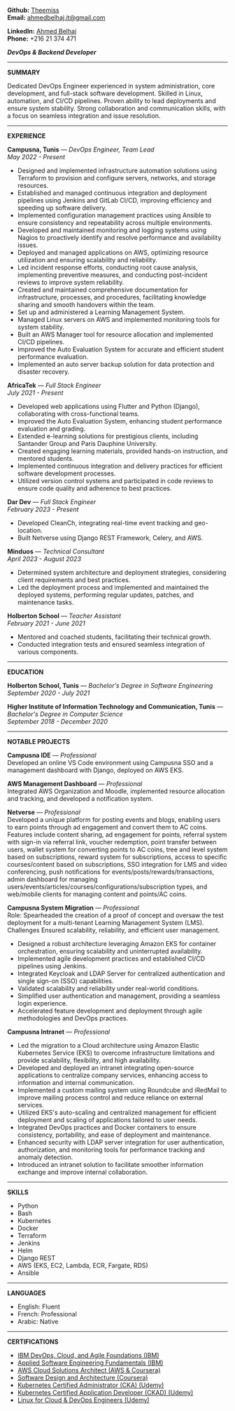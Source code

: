 **Github:** [Theemiss](https://github.com/Theemiss)  
**Email:** ahmedbelhaj.it@gmail.com  

**LinkedIn:** [Ahmed Belhaj](https://www.linkedin.com/in/ahmed-belhaj-bb845619b/)  
**Phone:** +216 21 374 471  

***DevOps & Backend Developer***

---

**SUMMARY**

Dedicated DevOps Engineer experienced in system administration, core development, and full-stack software development. Skilled in Linux, automation, and CI/CD pipelines. Proven ability to lead deployments and ensure system stability. Strong collaboration and communication skills, with a focus on seamless integration and issue resolution.

---

**EXPERIENCE**

**Campusna, Tunis** — *DevOps Engineer, Team Lead*  
*May 2022 - Present*

- Designed and implemented infrastructure automation solutions using Terraform to provision and configure servers, networks, and storage resources.
- Established and managed continuous integration and deployment pipelines using Jenkins and GitLab CI/CD, improving efficiency and speeding up software delivery.
- Implemented configuration management practices using Ansible to ensure consistency and repeatability across multiple environments.
- Developed and maintained monitoring and logging systems using Nagios to proactively identify and resolve performance and availability issues.
- Deployed and managed applications on AWS, optimizing resource utilization and ensuring scalability and reliability.
- Led incident response efforts, conducting root cause analysis, implementing preventive measures, and conducting post-incident reviews to improve system reliability.
- Created and maintained comprehensive documentation for infrastructure, processes, and procedures, facilitating knowledge sharing and smooth handovers within the team.
- Set up and administered a Learning Management System.
- Managed Linux servers on AWS and implemented monitoring tools for system stability.
- Built an AWS Manager tool for resource allocation and implemented CI/CD pipelines.
- Improved the Auto Evaluation System for accurate and efficient student performance evaluation.
- Implemented an auto server backup solution for data protection and disaster recovery.

**AfricaTek** — *Full Stack Engineer*  
*July 2021 - Present*

- Developed web applications using Flutter and Python (Django), collaborating with cross-functional teams.
- Improved the Auto Evaluation System, enhancing student performance evaluation and grading.
- Extended e-learning solutions for prestigious clients, including Santander Group and Paris Dauphine University.
- Created engaging learning materials, provided hands-on instruction, and mentored students.
- Implemented continuous integration and delivery practices for efficient software development processes.
- Utilized version control systems and participated in code reviews to ensure code quality and adherence to best practices.

**Dar Dev** — *Full Stack Engineer*  
*February 2023 - Present*

- Developed CleanCh, integrating real-time event tracking and geo-location.
- Built Netverse using Django REST Framework, Celery, and AWS.

**Minduos** — *Technical Consultant*  
*April 2023 - August 2023*

- Determined system architecture and deployment strategies, considering client requirements and best practices.
- Led the deployment process and implemented and maintained the deployed systems, performing regular updates, patches, and maintenance tasks.

**Holberton School** — *Teacher Assistant*  
*February 2021 - June 2021*

- Mentored and coached students, facilitating their technical growth.
- Conducted integration tests and ensured seamless integration of various components.

---

**EDUCATION**

**Holberton School, Tunis** — *Bachelor's Degree in Software Engineering*  
*September 2020 - July 2021*

**Higher Institute of Information Technology and Communication, Tunis** — *Bachelor's Degree in Computer Science*  
*September 2018 - December 2020*

---

**NOTABLE PROJECTS**

**Campusna IDE** — *Professional*  
Developed an online VS Code environment using Campusna SSO and a management dashboard with Django, deployed on AWS EKS.

**AWS Management Dashboard** — *Professional*  
Integrated AWS Organization and Moodle, implemented resource allocation and tracking, and developed a notification system.

**Netverse** — *Professional*  
Developed a unique platform for posting events and blogs, enabling users to earn points through ad engagement and convert them to AC coins. Features include content sharing, ad engagement for points, referral system with sign-in via referral link, voucher redemption, point transfer between users, wallet system for converting points to AC coins, tree and level system based on subscriptions, reward system for subscriptions, access to specific courses/content based on subscriptions, SSO integration for LMS and video conferencing, push notifications for events/posts/rewards/transactions, admin dashboard for managing users/events/articles/courses/configurations/subscription types, and web/mobile clients for managing content and points/AC coins.

**Campusna System Migration** — *Professional*  
Role: Spearheaded the creation of a proof of concept and oversaw the test deployment for a multi-tenant Learning Management System (LMS). Challenges Ensured scalability, reliability, and efficient user management.

- Designed a robust architecture leveraging Amazon EKS for container orchestration, ensuring scalability and uninterrupted availability.
- Implemented agile development practices and established CI/CD pipelines using Jenkins.
- Integrated Keycloak and LDAP Server for centralized authentication and single sign-on (SSO) capabilities.
- Validated scalability and reliability under real-world conditions.
- Simplified user authentication and management, providing a seamless login experience.
- Accelerated feature development and deployment through agile methodologies and DevOps practices.

**Campusna Intranet** — *Professional*  
- Led the migration to a Cloud architecture using Amazon Elastic Kubernetes Service (EKS) to overcome infrastructure limitations and provide scalability, flexibility, and high availability.
- Developed and deployed an intranet integrating open-source applications to centralize company services, enhancing access to information and internal communication.
- Implemented a custom mailing system using Roundcube and iRedMail to improve mailing process control and reduce reliance on external services.
- Utilized EKS's auto-scaling and centralized management for efficient deployment and scaling of applications tailored to user needs.
- Integrated DevOps practices and Docker containers to ensure consistency, portability, and ease of deployment and maintenance.
- Enhanced security with LDAP server integration for user authentication, authorization, and monitoring tools for performance tracking and anomaly detection.
- Introduced an intranet solution to facilitate smoother information exchange and improve internal collaboration.

---

**SKILLS**

- Python
- Bash
- Kubernetes
- Docker
- Terraform
- Jenkins
- Helm
- Django REST
- AWS (EKS, EC2, Lambda, ECR, Fargate, RDS)
- Ansible

---

**LANGUAGES**

- English: Fluent
- French: Professional
- Arabic: Native

---

**CERTIFICATIONS**

- [IBM DevOps, Cloud, and Agile Foundations (IBM)](https://www.coursera.org/account/accomplishments/specialization/KVGGAZKBMFQY)
- [Applied Software Engineering Fundamentals (IBM)](https://www.coursera.org/account/accomplishments/specialization/certificate/45FYUC6SPJZP)
- [AWS Cloud Solutions Architect (AWS & Coursera)](https://www.coursera.org/account/accomplishments/specialization/3DDJHD9RLFRV)
- [Software Design and Architecture (Coursera)](https://www.coursera.org/account/accomplishments/specialization/8W3YZTBRPXDB)
- [Kubernetes Certified Administrator (CKA) (Udemy)](https://www.udemy.com/certificate/UC-a99454d9-703f-44b0-8b8b-1761e3a94794/)
- [Kubernetes Certified Application Developer (CKAD) (Udemy)](https://www.udemy.com/certificate/UC-a873ccd8-9456-4879-b579-f62e5b32690e/)
- [Linux for Cloud & DevOps Engineers (Udemy)](https://www.udemy.com/certificate/UC-a99454d9-703f-44b0-8b8b-1761e3a94794/)

